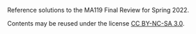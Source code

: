 Reference solutions to the MA119 Final Review for Spring 2022.

Contents may be reused under the license [CC BY-NC-SA 3.0](https://creativecommons.org/licenses/by-nc-sa/3.0/).
